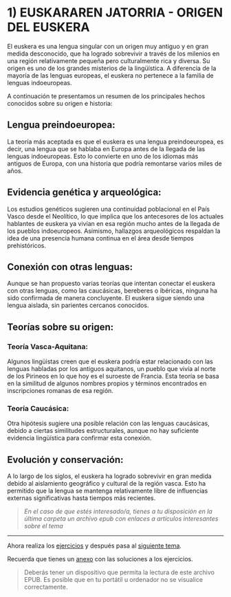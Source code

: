 # 1) EUSKARAREN JATORRIA - ORIGEN DEL EUSKERA

El euskera es una lengua singular con un origen muy antiguo y en gran medida desconocido, que ha logrado sobrevivir a través de los milenios en una región relativamente pequeña pero culturalmente rica y diversa.
Su origen es uno de los grandes misterios de la lingüística. A diferencia de la mayoría de las lenguas europeas, el euskera no pertenece a la familia de lenguas indoeuropeas.

A continuación te presentamos un resumen de los principales hechos conocidos sobre su origen e historia:

## Lengua preindoeuropea:
La teoría más aceptada es que el euskera es una lengua preindoeuropea, es decir, una lengua que se hablaba en Europa antes de la llegada de las lenguas indoeuropeas. Esto lo convierte en uno de los idiomas más antiguos de Europa, con una historia que podría remontarse varios miles de años.

## Evidencia genética y arqueológica:
Los estudios genéticos sugieren una continuidad poblacional en el País Vasco desde el Neolítico, lo que implica que los antecesores de los actuales hablantes de euskera ya vivían en esa región mucho antes de la llegada de los pueblos indoeuropeos. Asimismo, hallazgos arqueológicos respaldan la idea de una presencia humana continua en el área desde tiempos prehistóricos.

## Conexión con otras lenguas:
Aunque se han propuesto varias teorías que intentan conectar el euskera con otras lenguas, como las caucásicas, bereberes o ibéricas, ninguna ha sido confirmada de manera concluyente. El euskera sigue siendo una lengua aislada, sin parientes cercanos conocidos.

## Teorías sobre su origen:

### Teoría Vasca-Aquitana: 
Algunos lingüistas creen que el euskera podría estar relacionado con las lenguas habladas por los antiguos aquitanos, un pueblo que vivía al norte de los Pirineos en lo que hoy es el suroeste de Francia. Esta teoría se basa en la similitud de algunos nombres propios y términos encontrados en inscripciones romanas de esa región.

### Teoría Caucásica: 
Otra hipótesis sugiere una posible relación con las lenguas caucásicas, debido a ciertas similitudes estructurales, aunque no hay suficiente evidencia lingüística para confirmar esta conexión.

## Evolución y conservación: 
A lo largo de los siglos, el euskera ha logrado sobrevivir en gran medida debido al aislamiento geográfico y cultural de la región vasca. Esto ha permitido que la lengua se mantenga relativamente libre de influencias externas significativas hasta tiempos más recientes.


> _En el caso de que estés interesado/a, tienes a tu disposición en la última carpeta un archivo epub con enlaces a artículos interesantes sobre el tema_

---

Ahora realiza los [ejercicios](https://leiremun.github.io/1_origen/ejerciciosHistoria.pdf) y después pasa al [siguiente tema](/2_abecedario/README.md).

Recuerda que tienes un [anexo](https://leiremun.github.io/ANEXOS/anexoI.epub) con las soluciones a los ejercicios.
> Deberás tener un dispositivo que permita la lectura de este archivo EPUB. Es posible que en tu portátil u ordenador no se visualice correctamente.
